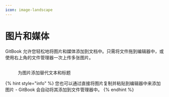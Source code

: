 ```yaml
---
icon: image-landscape
---
```


# 图片和媒体

GitBook 允许您轻松地将图片和媒体添加到文档中。只需将文件拖到编辑器中，或使用右上角的文件管理器一次上传多张图片。

<figure><img src="https://gitbookio.github.io/onboarding-template-images/images-hero.png" alt=""><figcaption><p>为图片添加替代文本和标题</p></figcaption></figure>

{% hint style="info" %}
您也可以通过直接将图片复制并粘贴到编辑器中来添加图片 - GitBook 会自动将其添加到文件管理器中。
{% endhint %}
